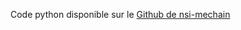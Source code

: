 Code python disponible sur le [Github de nsi-mechain](https://github.com/nsi-mechain/outils/blob/main/serveur_http_ftp.py)
